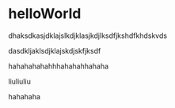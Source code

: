 # helloWorld
dhaksdkasjdklajslkdjklasjkdjlksdfjkshdfkhdskvds

dasdkljaklsdjklajskdjskfjksdf



hahahahahahhhahahahhahaha


liuliuliu

hahahaha